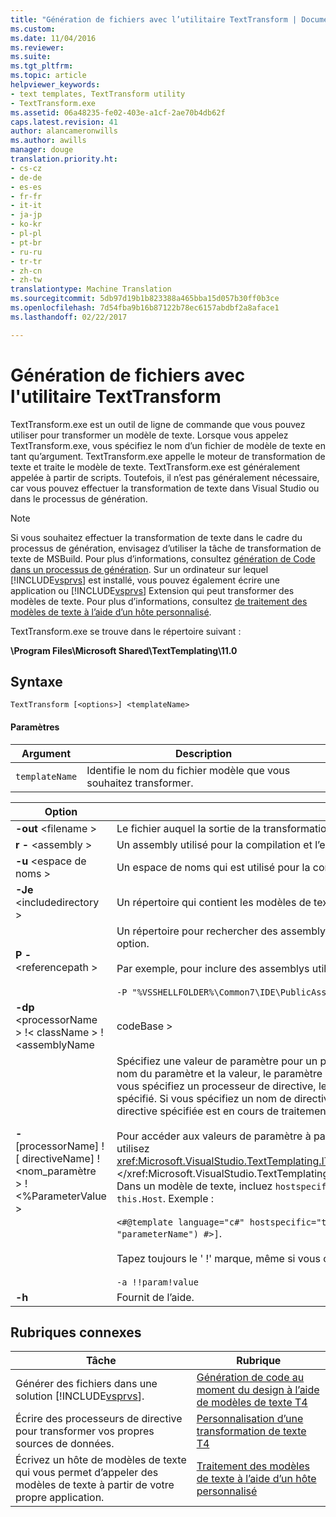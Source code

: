 ```yaml
---
title: "Génération de fichiers avec l’utilitaire TextTransform | Documents Microsoft"
ms.custom: 
ms.date: 11/04/2016
ms.reviewer: 
ms.suite: 
ms.tgt_pltfrm: 
ms.topic: article
helpviewer_keywords:
- text templates, TextTransform utility
- TextTransform.exe
ms.assetid: 06a48235-fe02-403e-a1cf-2ae70b4db62f
caps.latest.revision: 41
author: alancameronwills
ms.author: awills
manager: douge
translation.priority.ht:
- cs-cz
- de-de
- es-es
- fr-fr
- it-it
- ja-jp
- ko-kr
- pl-pl
- pt-br
- ru-ru
- tr-tr
- zh-cn
- zh-tw
translationtype: Machine Translation
ms.sourcegitcommit: 5db97d19b1b823388a465bba15d057b30ff0b3ce
ms.openlocfilehash: 7d54fba9b16b87122b78ec6157abdbf2a8aface1
ms.lasthandoff: 02/22/2017

---
```

# <a name="generating-files-with-the-texttransform-utility"></a>Génération de fichiers avec l'utilitaire TextTransform
TextTransform.exe est un outil de ligne de commande que vous pouvez utiliser pour transformer un modèle de texte. Lorsque vous appelez TextTransform.exe, vous spécifiez le nom d’un fichier de modèle de texte en tant qu’argument. TextTransform.exe appelle le moteur de transformation de texte et traite le modèle de texte. TextTransform.exe est généralement appelée à partir de scripts. Toutefois, il n’est pas généralement nécessaire, car vous pouvez effectuer la transformation de texte dans Visual Studio ou dans le processus de génération.  
  
> [!NOTE]
>  Si vous souhaitez effectuer la transformation de texte dans le cadre du processus de génération, envisagez d’utiliser la tâche de transformation de texte de MSBuild. Pour plus d’informations, consultez [génération de Code dans un processus de génération](../modeling/code-generation-in-a-build-process.md). Sur un ordinateur sur lequel [!INCLUDE[vsprvs](../code-quality/includes/vsprvs_md.md)] est installé, vous pouvez également écrire une application ou [!INCLUDE[vsprvs](../code-quality/includes/vsprvs_md.md)] Extension qui peut transformer des modèles de texte. Pour plus d’informations, consultez [de traitement des modèles de texte à l’aide d’un hôte personnalisé](../modeling/processing-text-templates-by-using-a-custom-host.md).  
  
 TextTransform.exe se trouve dans le répertoire suivant :  
  
 **\Program Files\Microsoft Shared\TextTemplating\11.0**  
  
## <a name="syntax"></a>Syntaxe  
  
```  
TextTransform [<options>] <templateName>  
```  
  
#### <a name="parameters"></a>Paramètres  
  
|**Argument**|**Description**|  
|------------------|---------------------|  
|`templateName`|Identifie le nom du fichier modèle que vous souhaitez transformer.|  
  
|**Option**|**Description**|  
|----------------|---------------------|  
|**-out** \<filename >|Le fichier auquel la sortie de la transformation est écrite.|  
|**r -** \<assembly >|Un assembly utilisé pour la compilation et l’exécution du modèle de texte.|  
|**-u** \<espace de noms >|Un espace de noms qui est utilisé pour la compilation du modèle.|  
|**-Je** \<includedirectory >|Un répertoire qui contient les modèles de texte inclus dans le modèle de texte spécifié.|  
|**P -** \<referencepath >|Un répertoire pour rechercher des assemblys spécifié dans le modèle de texte ou à l’aide de la **- r** option.<br /><br /> Par exemple, pour inclure des assemblys utilisés pour l’API Visual Studio, utilisez<br /><br /> `-P "%VSSHELLFOLDER%\Common7\IDE\PublicAssemblies"`|  
|**-dp** \<processorName > !\< className > ! \<assemblyName | codeBase >|Le nom, nom de type complet et assembly d’un processeur de directive qui peut être utilisé pour traiter des directives personnalisées dans le modèle de texte.|  
|**-** [processorName] ! [ directiveName] ! \<nom_paramètre > ! \<%ParameterValue >|Spécifiez une valeur de paramètre pour un processeur de directive. Si vous spécifiez uniquement le nom du paramètre et la valeur, le paramètre sera disponible pour tous les processeurs de directive. Si vous spécifiez un processeur de directive, le paramètre est uniquement disponible pour le processeur spécifié. Si vous spécifiez un nom de directive, le paramètre est disponible uniquement lorsque la directive spécifiée est en cours de traitement.<br /><br /> Pour accéder aux valeurs de paramètre à partir d’un processeur de directive ou d’un modèle de texte, utilisez <xref:Microsoft.VisualStudio.TextTemplating.ITextTemplatingEngineHost.ResolveParameterValue%2A>.</xref:Microsoft.VisualStudio.TextTemplating.ITextTemplatingEngineHost.ResolveParameterValue%2A> Dans un modèle de texte, incluez `hostspecific` dans la directive de modèle et invoquez le message sur `this.Host`. Exemple :<br /><br /> `<#@template language="c#" hostspecific="true"#> [<#= this.Host.ResolveParameterValue("", "", "parameterName") #>]`.<br /><br /> Tapez toujours le ' !' marque, même si vous omettez les noms de la directive et le processeur. Exemple :<br /><br /> `-a !!param!value`|  
|**-h**|Fournit de l’aide.|  
  
## <a name="related-topics"></a>Rubriques connexes  
  
|Tâche|Rubrique|  
|----------|-----------|  
|Générer des fichiers dans une solution [!INCLUDE[vsprvs](../code-quality/includes/vsprvs_md.md)].|[Génération de code au moment du design à l’aide de modèles de texte T4](../modeling/design-time-code-generation-by-using-t4-text-templates.md)|  
|Écrire des processeurs de directive pour transformer vos propres sources de données.|[Personnalisation d’une transformation de texte T4](../modeling/customizing-t4-text-transformation.md)|  
|Écrivez un hôte de modèles de texte qui vous permet d’appeler des modèles de texte à partir de votre propre application.|[Traitement des modèles de texte à l’aide d’un hôte personnalisé](../modeling/processing-text-templates-by-using-a-custom-host.md)|
